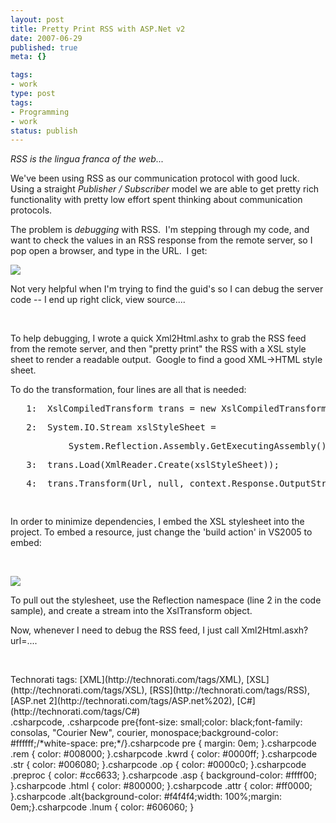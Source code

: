 ```yaml
---
layout: post
title: Pretty Print RSS with ASP.Net v2
date: 2007-06-29
published: true
meta: {}

tags:
- work
type: post
tags:
- Programming
- work
status: publish
---
```



_RSS is the lingua franca of the web..._



We've been using RSS as our communication protocol with good luck.  Using a straight _Publisher / Subscriber_ model we are able to get pretty rich functionality with pretty low effort spent thinking about communication protocols. 



The problem is _debugging_ with RSS.  I'm stepping through my code, and want to check the values in an RSS response from the remote server, so I pop open a browser, and type in the URL.  I get:



![](http://media.eick.us/2011/05/633753877_f70f8c0ea4.jpg)



Not very helpful when I'm trying to find the guid's so I can debug the server code -- I end up right click, view source....



 



To help debugging, I wrote a quick Xml2Html.ashx to grab the RSS feed from the remote server, and then "pretty print" the RSS with a XSL style sheet to render a readable output.  Google to find a good XML->HTML style sheet. 



To do the transformation, four lines are all that is needed:

 <div class="csharpcode"><pre><span class="lnum">   1:  </span>XslCompiledTransform trans = <span class="kwrd">new</span> XslCompiledTransform();</pre><pre><span class="lnum">   2:  </span>System.IO.Stream xslStyleSheet = </pre><pre>           System.Reflection.Assembly.GetExecutingAssembly().GetManifestResourceStream(<span class="str">"helpers.Xml2Html.xslt"</span>);</pre><pre><span class="lnum">   3:  </span>trans.Load(XmlReader.Create(xslStyleSheet));</pre><pre><span class="lnum">   4:  </span>trans.Transform(Url, <span class="kwrd">null</span>, context.Response.OutputStream);</pre><pre> </pre>

In order to minimize dependencies, I embed the XSL stylesheet into the project. To embed a resource, just change the 'build action' in VS2005 to embed:



 



![](http://media.eick.us/2011/05/662275247_150e866c43_o.png)



To pull out the stylesheet, use the Reflection namespace (line 2 in the code sample), and create a stream into the XslTransform object.







Now, whenever I need to debug the RSS feed, I just call Xml2Html.asxh?url=....



 

<div class="wlWriterSmartContent" style="padding-right: 0px;padding-left: 0px;padding-bottom: 0px;margin: 0px;padding-top: 0px">Technorati tags: [XML](http://technorati.com/tags/XML), [XSL](http://technorati.com/tags/XSL), [RSS](http://technorati.com/tags/RSS), [ASP.net 2](http://technorati.com/tags/ASP.net%202), [C#](http://technorati.com/tags/C#)</div></div>.csharpcode, .csharpcode pre{font-size: small;color: black;font-family: consolas, "Courier New", courier, monospace;background-color: #ffffff;/*white-space: pre;*/}.csharpcode pre { margin: 0em; }.csharpcode .rem { color: #008000; }.csharpcode .kwrd { color: #0000ff; }.csharpcode .str { color: #006080; }.csharpcode .op { color: #0000c0; }.csharpcode .preproc { color: #cc6633; }.csharpcode .asp { background-color: #ffff00; }.csharpcode .html { color: #800000; }.csharpcode .attr { color: #ff0000; }.csharpcode .alt{background-color: #f4f4f4;width: 100%;margin: 0em;}.csharpcode .lnum { color: #606060; }
